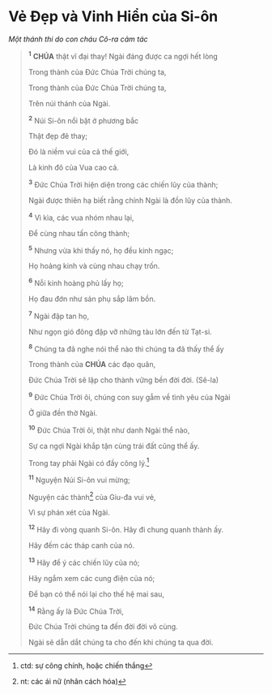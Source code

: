 # Vẻ Đẹp và Vinh Hiển của Si-ôn
*Một thánh thi do con cháu Cô-ra cảm tác*

> <sup><b>1</b></sup> **CHÚA** thật vĩ đại thay! Ngài đáng được ca ngợi hết lòng
>
> Trong thành của Đức Chúa Trời chúng ta,
> 
> Trong thành của Đức Chúa Trời chúng ta,
>
> Trên núi thánh của Ngài.
> 
> <sup><b>2</b></sup> Núi Si-ôn nổi bật ở phương bắc
>
> Thật đẹp đẽ thay;
>
> Đó là niềm vui của cả thế giới,
>
> Là kinh đô của Vua cao cả.
>
> <sup><b>3</b></sup> Đức Chúa Trời hiện diện trong các chiến lũy của thành;
>
> Ngài được thiên hạ biết rằng chính Ngài là đồn lũy của thành.
>
> <sup><b>4</b></sup> Vì kìa, các vua nhóm nhau lại,
>
> Để cùng nhau tấn công thành;
>
> <sup><b>5</b></sup> Nhưng vừa khi thấy nó, họ đều kinh ngạc;
>
> Họ hoảng kinh và cùng nhau chạy trốn.
>
> <sup><b>6</b></sup> Nỗi kinh hoàng phủ lấy họ;
>
> Họ đau đớn như sản phụ sắp lâm bồn.
>
> <sup><b>7</b></sup> Ngài đập tan họ,
>
> Như ngọn gió đông đập vỡ những tàu lớn đến từ Tạt-si.
>
> <sup><b>8</b></sup> Chúng ta đã nghe nói thể nào thì chúng ta đã thấy thể ấy
>
> Trong thành của **CHÚA** các đạo quân,
>
> Đức Chúa Trời sẽ lập cho thành vững bền đời đời. (Sê-la)
>
> <sup><b>9</b></sup> Đức Chúa Trời ôi, chúng con suy gẫm về tình yêu của Ngài
>
> Ở giữa đền thờ Ngài.
>
> <sup><b>10</b></sup> Đức Chúa Trời ôi, thật như danh Ngài thể nào,
>
> Sự ca ngợi Ngài khắp tận cùng trái đất cũng thể ấy.
>
> Trong tay phải Ngài có đầy công lý.[^1-2df5566d-72b0-49bc-97dd-88d402800a97]
>
> <sup><b>11</b></sup> Nguyện Núi Si-ôn vui mừng;
>
> Nguyện các thành[^2-2df5566d-72b0-49bc-97dd-88d402800a97] của Giu-đa vui vẻ,
>
> Vì sự phán xét của Ngài.
>
> <sup><b>12</b></sup> Hãy đi vòng quanh Si-ôn. Hãy đi chung quanh thành ấy.
>
> Hãy đếm các tháp canh của nó.
>
> <sup><b>13</b></sup> Hãy để ý các chiến lũy của nó;
>
> Hãy ngắm xem các cung điện của nó;
>
> Để bạn có thể nói lại cho thế hệ mai sau,
>
> <sup><b>14</b></sup> Rằng ấy là Đức Chúa Trời,
>
> Đức Chúa Trời chúng ta đến đời đời vô cùng.
>
> Ngài sẽ dẫn dắt chúng ta cho đến khi chúng ta qua đời.

[^1-2df5566d-72b0-49bc-97dd-88d402800a97]: ctd: sự công chính, hoặc chiến thắng
[^2-2df5566d-72b0-49bc-97dd-88d402800a97]: nt: các ái nữ (nhân cách hóa)
